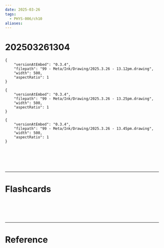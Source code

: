 ```yaml
---
date: 2025-03-26
tags:
  - PHYS-006/ch10
aliases:
---
```

# 202503261304

```handdrawn-ink
{
	"versionAtEmbed": "0.3.4",
	"filepath": "99 - Meta/Ink/Drawing/2025.3.26 - 13.12pm.drawing",
	"width": 500,
	"aspectRatio": 1
}
```


```handdrawn-ink
{
	"versionAtEmbed": "0.3.4",
	"filepath": "99 - Meta/Ink/Drawing/2025.3.26 - 13.25pm.drawing",
	"width": 500,
	"aspectRatio": 1
}
```


```handdrawn-ink
{
	"versionAtEmbed": "0.3.4",
	"filepath": "99 - Meta/Ink/Drawing/2025.3.26 - 13.45pm.drawing",
	"width": 500,
	"aspectRatio": 1
}
```


# ‌
---
# Flashcards


# ‌
---
# Reference
